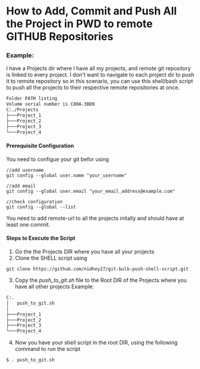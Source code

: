 # How to Add, Commit and Push All the Project in PWD to remote GITHUB Repositories

### Example:
I have a Projects dir where I have all my projects, and remote git repository is linked to every project. I don't want to navigate
to each project dir to push it to remote repository so in this scenario, you can use this shell/bash script to push all the
projects to their respective remote repositories at once.

```bash
Folder PATH listing
Volume serial number is C80A-3BD9
C:./Projects
├───Project_1
├───Project_2
├───Project_3
└───Project_4
```

#### Prerequisite Configuration
You need to configue your git befor using 

```
//add username
git config --global user.name "your_username"

//add email
git config --global user.email "your_email_address@example.com"

//check configuration
git config --global --list
```

You need to add remote-url to all the projects initally and should have at least one commit.

#### Steps to Execute the Script

1. Go the the Projects DIR where you have all your projects
2. Clone the SHELL script using
```
git clone https://github.com/nidhey27/git-bulk-push-shell-script.git
```
3. Copy the _push_to_git.sh_ file to the Root DIR of the Projects where you have all other projects
Example:
```bash
C:.
│   push_to_git.sh
│
├───Project_1
├───Project_2
├───Project_3
└───Project_4

```
4. Now you have your shell script in the root DIR, using the following command to run the script
```
$ . push_to_git.sh
```



